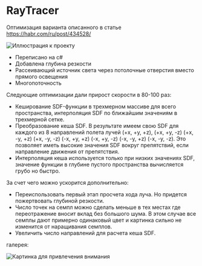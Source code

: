 # RayTracer
Оптимизация варианта описанного в статье https://habr.com/ru/post/434528/
 
![Иллюстрация к проекту](https://github.com/MaximPr/RayTracer/blob/master/screenshot.png)

- Переписано на c#
- Добавлена глубина резкости
- Рассеивающий источник света через потолочные отверстия вместо прямого освещения
- Многопоточность

Следующие оптимизации дали прирост скорости в 80-100 раз:
- Кеширование SDF-функции в трехмерном массиве для всего пространства, интерполяция SDF по ближайшим значениям в трехмерной сетке.
- Преобразование кеша SDF. В результате имеем свою SDF для каждого из 8 направлений полета лучей (+x, +y, +z), (+x, +y, -z) (+x, -y, +z) (+x, -y, -z) (-x, +y, +z) (-x, +y, -z) (-x, -y, +z) (-x, -y, -z). Это позволяет иметь высокие значения SDF вокруг препятствий, если направление движения от препятствия.
- Интерполяция кеша используется только при низких значениях SDF, значение функции в глубине пустого пространства вычисляется грубо но быстро.

За счет чего можно ускорится дополнительно:
- Переиспользовать первый этап просчета хода луча. Но придется пожертвовать глубиной резкости.
- Число точек на семпл можно сделать меньше в тех местах где переотражение вносит вклад без большого шума. В этом случае все семплы дают примерно одинаковый цвет и картинка сильно не изменится от наращивания семплов.
- Увеличить число направлений для расчета кеша SDF.

галерея:

![Картинка для привлечения внимания](https://github.com/MaximPr/RayTracer/blob/master/screenshot2.png)
